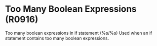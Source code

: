 # Too Many Boolean Expressions (R0916)

Too many boolean expressions in if statement (%s/%s) Used when an if
statement contains too many boolean expressions.
